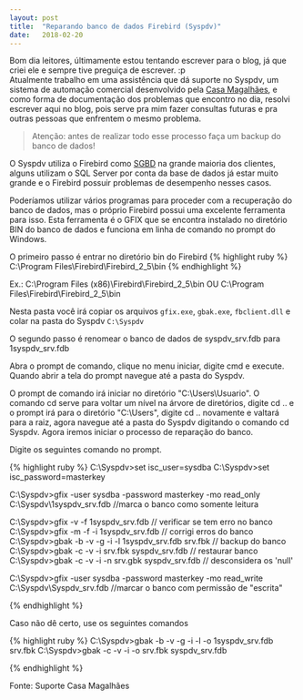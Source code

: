 ```yaml
---
layout: post
title:  "Reparando banco de dados Firebird (Syspdv)"
date:   2018-02-20
---
```


Bom dia leitores, últimamente estou tentando escrever para o blog, já que criei ele e sempre tive preguiça de escrever. :p <br>
Atualmente trabalho em uma assistência que dá suporte no Syspdv, um sistema de automação comercial desenvolvido pela [Casa Magalhães](https://www.casamagalhaes.com.br/), e como forma de documentação dos problemas que encontro no dia, resolvi escrever aqui no blog, pois serve pra mim fazer consultas futuras e pra outras pessoas que enfrentem o mesmo problema.

> Atenção: antes de realizar todo esse processo faça um backup do banco de dados!
 
O Syspdv utiliza o Firebird como [SGBD](https://pt.wikipedia.org/wiki/Sistema_de_gerenciamento_de_banco_de_dados) na grande maioria dos clientes, alguns utilizam o SQL Server por conta da base de dados já estar muito grande e o Firebird possuir problemas de desempenho nesses casos.

Poderíamos utilizar vários programas para proceder com a recuperação do banco de dados, mas o próprio Firebird possui uma excelente ferramenta para isso.
Esta ferramenta é o GFIX que se encontra instalado no diretório BIN do banco de dados e funciona em linha de comando no prompt do Windows.

O primeiro passo é entrar no diretório bin do Firebird
{% highlight ruby %}
C:\Program Files\Firebird\Firebird_2_5\bin
{% endhighlight %}
 
Ex.: C:\Program Files (x86)\Firebird\Firebird_2_5\bin OU C:\Program Files\Firebird\Firebird_2_5\bin

Nesta pasta você irá copiar os arquivos `gfix.exe`, `gbak.exe`, `fbclient.dll` e colar na pasta do Syspdv `C:\Syspdv`
 
O segundo passo é renomear o banco de dados de syspdv_srv.fdb para 1syspdv_srv.fdb 

Abra o prompt de comando, clique no menu iniciar, digite cmd e execute. Quando abrir a tela do prompt navegue até a pasta do Syspdv.

O prompt de comando irá iniciar no diretório "C:\Users\Usuario".
O comando cd serve para voltar um nível na árvore de diretórios, digite cd .. e o prompt irá para o diretório "C:\Users", digite cd .. novamente e valtará para a raiz, agora navegue até a pasta do Syspdv digitando o comando cd Syspdv. Agora iremos iniciar o processo de reparação do banco.

Digite os seguintes comando no prompt.

{% highlight ruby %}
C:\Syspdv>set isc_user=sysdba
C:\Syspdv>set isc_password=masterkey
 
C:\Syspdv>gfix -user sysdba -password masterkey -mo read_only C:\Syspdv\1syspdv_srv.fdb  //marca o banco como somente leitura
 
 
C:\Syspdv>gfix -v -f 1syspdv_srv.fdb                   // verificar se tem erro no banco
C:\Syspdv>gfix -m -f -i 1syspdv_srv.fdb                // corrigi erros do banco
C:\Syspdv>gbak -b -v -g -i -l 1syspdv_srv.fdb srv.fbk  // backup do banco
C:\Syspdv>gbak -c -v -i srv.fbk syspdv_srv.fdb         // restaurar banco
C:\Syspdv>gbak -c -v -i -n srv.gbk syspdv_srv.fdb      // desconsidera os 'null'
 
 
C:\Syspdv>gfix -user sysdba -password masterkey -mo read_write C:\Syspdv\Syspdv_srv.fdb  //marcar o banco com permissão de "escrita"

{% endhighlight %}

Caso não dê certo, use os seguintes comandos

{% highlight ruby %}
C:\Syspdv>gbak -b -v -g -i -l -o 1syspdv_srv.fdb srv.fbk
C:\Syspdv>gbak -c -v -i -o srv.fbk syspdv_srv.fdb

{% endhighlight %}

Fonte: Suporte Casa Magalhães
